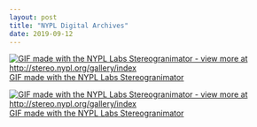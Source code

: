 ```yaml
---
layout: post
title: "NYPL Digital Archives"
date: 2019-09-12
---
```

<a href="http://stereo.nypl.org/view/96062"><img alt="GIF made with the NYPL Labs Stereogranimator - view more at http://stereo.nypl.org/gallery/index" src="http://stereo.nypl.org/view/96062.gif" /><br />GIF made with the NYPL Labs Stereogranimator</a>

<a href="http://stereo.nypl.org/view/96063"><img alt="GIF made with the NYPL Labs Stereogranimator - view more at http://stereo.nypl.org/gallery/index" src="http://stereo.nypl.org/view/96063.gif" /><br />GIF made with the NYPL Labs Stereogranimator</a>
